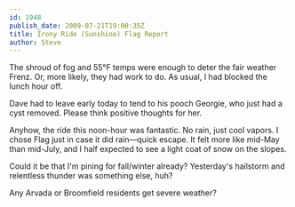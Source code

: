 ```yaml
---
id: 1948
publish_date: 2009-07-21T19:00:35Z
title: Irony Ride (Sunshine) Flag Report
author: Steve
---
```

The shroud of fog and 55°F temps were enough to deter the fair weather Frenz. Or, more likely, they had work to do. As usual, I had blocked the lunch hour off.

Dave had to leave early today to tend to his pooch Georgie, who just had a cyst removed. Please think positive thoughts for her.

Anyhow, the ride this noon-hour was fantastic. No rain, just cool vapors. I chose Flag just in case it did rain—quick escape. It felt more like mid-May than mid-July, and I half expected to see a light coat of snow on the slopes.

Could it be that I'm pining for fall/winter already? Yesterday's hailstorm and relentless thunder was something else, huh?

Any Arvada or Broomfield residents get severe weather?